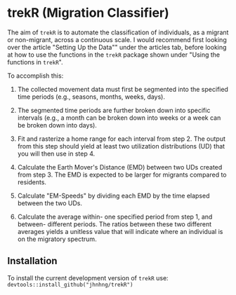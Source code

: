 # trekR (Migration Classifier)

The aim of `trekR` is to automate the classification of individuals, as a migrant or non-migrant, across a continuous scale. I would recommend first looking over the article "Setting Up the Data"" under the articles tab, before looking at how to use the functions in the `trekR` package shown under "Using the functions in `trekR`".

To accomplish this:

  1. The collected movement data must first be segmented into the specified time periods (e.g., seasons, months, weeks, days).
  
  2. The segmented time periods are further broken down into specific intervals (e.g., a month can be broken down into weeks or a week can be broken down into
  days). 
  
  3. Fit and rasterize a home range for each interval from step 2. The output from this step should yield at least two utilization distributions (UD) that you     will then use in step 4.
  
  4. Calculate the Earth Mover's Distance (EMD) between two UDs created from step 3. The EMD is expected to be larger for migrants compared to residents. 
  
  5. Calculate "EM-Speeds" by dividing each EMD by the time elapsed between the two UDs.
  
  6. Calculate the average within- one specified period from step 1, and between- different periods. The ratios between these two different averages yields a 
  unitless value that will indicate where an individual is on the migratory spectrum. 



## Installation
To install the current development version of `trekR` use: `devtools::install_github("jhnhng/trekR")`

